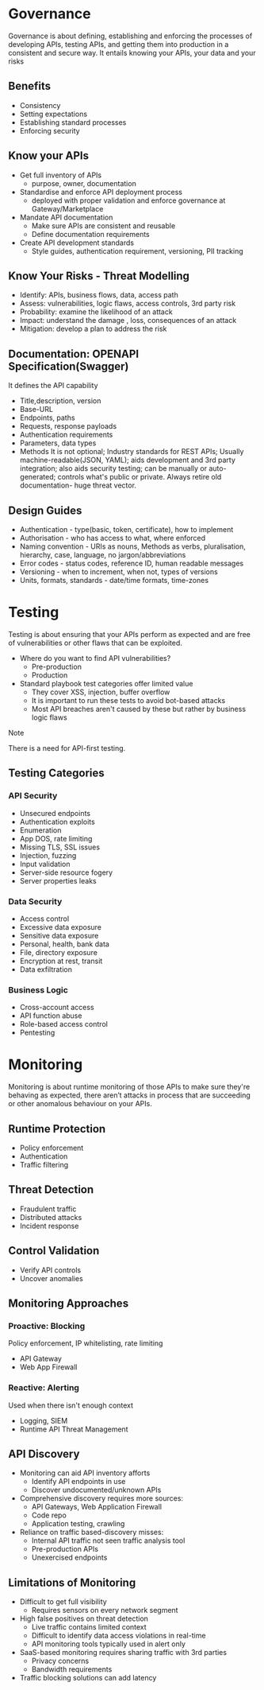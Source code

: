 # Governance
Governance is about defining, establishing and enforcing the processes of developing APIs, testing APIs, and getting them into production in a consistent and secure way. It entails knowing your APIs, your data and your risks
## Benefits
- Consistency 
- Setting expectations
- Establishing standard processes
- Enforcing security
## Know your APIs
- Get full inventory of APIs
	- purpose, owner, documentation
- Standardise and enforce API deployment process
	- deployed with proper validation and enforce governance at Gateway/Marketplace
- Mandate API documentation 
	- Make sure APIs are consistent and reusable
	- Define documentation requirements
- Create API development standards
	- Style guides, authentication requirement, versioning, PII tracking
## Know Your Risks - Threat Modelling
- Identify: APIs, business flows, data, access path
- Assess: vulnerabilities, logic flaws, access controls, 3rd party risk
- Probability: examine the likelihood of an attack
- Impact: understand the damage , loss, consequences of an attack
- Mitigation: develop a plan to address the risk
## Documentation: OPENAPI Specification(Swagger)
It defines the API capability
- Title,description, version
- Base-URL
- Endpoints, paths
- Requests, response payloads
- Authentication requirements
- Parameters, data types
- Methods
It is not optional; Industry standards for REST APIs; Usually machine-readable(JSON, YAML); aids development and 3rd party integration; also aids security testing; can be manually or auto-generated; controls what's public or private.
Always retire old documentation- huge threat vector.
## Design Guides
- Authentication - type(basic, token, certificate), how to implement
- Authorisation - who has access to what, where enforced
- Naming convention - URIs as nouns, Methods as verbs, pluralisation, hierarchy, case, language, no jargon/abbreviations
- Error codes - status codes, reference ID, human readable messages
- Versioning - when to increment, when not, types of versions
- Units, formats, standards - date/time formats, time-zones

# Testing
Testing is about ensuring that your APIs perform as expected and are free of vulnerabilities or other flaws that can be exploited.
- Where do you want to find API vulnerabilities?
	- Pre-production
	- Production
- Standard playbook test categories offer limited value
	- They cover XSS, injection, buffer overflow
	- It is important to run these tests to avoid bot-based attacks
	- Most API breaches aren't caused by these but rather by business logic flaws

> [!NOTE]
> There is a need for API-first testing.

## Testing Categories
### API Security
- Unsecured endpoints
- Authentication exploits
- Enumeration
- App DOS, rate limiting
- Missing TLS, SSL issues
- Injection, fuzzing
-  Input validation
- Server-side resource fogery
- Server properties leaks
### Data Security
- Access control
- Excessive data exposure
- Sensitive data exposure
- Personal, health, bank data
- File, directory exposure
- Encryption at rest, transit
- Data exfiltration
### Business Logic
- Cross-account access
-  API function abuse
- Role-based access control
- Pentesting
# Monitoring
Monitoring is about runtime monitoring of those APIs to make sure they're behaving as expected, there aren’t attacks in process that are succeeding or other anomalous behaviour on your APIs.
## Runtime Protection
- Policy enforcement
- Authentication
- Traffic filtering
## Threat Detection
- Fraudulent traffic
- Distributed attacks
- Incident response
## Control Validation
- Verify API controls
- Uncover anomalies
## Monitoring Approaches
### Proactive: Blocking
Policy enforcement, IP whitelisting, rate limiting
- API Gateway
- Web App Firewall
### Reactive: Alerting
Used when there isn't enough context
- Logging, SIEM
- Runtime API Threat Management
## API Discovery
- Monitoring can aid API inventory afforts
	- Identify API endpoints in use
	- Discover undocumented/unknown APIs
- Comprehensive discovery requires more sources:
	- API Gateways, Web Application Firewall
	- Code repo
	- Application testing, crawling
- Reliance on traffic based-discovery misses:
	- Internal API traffic not seen traffic analysis tool
	- Pre-production APIs
	- Unexercised endpoints
## Limitations of Monitoring
- Difficult to get full visibility
	- Requires sensors on every network segment
- High false positives on threat detection
	- Live traffic contains limited context
	- Difficult to identify data access violations in real-time
	- API monitoring tools typically used in alert only
- SaaS-based monitoring requires sharing traffic with 3rd parties
	- Privacy concerns
	- Bandwidth requirements
- Traffic blocking solutions can add latency